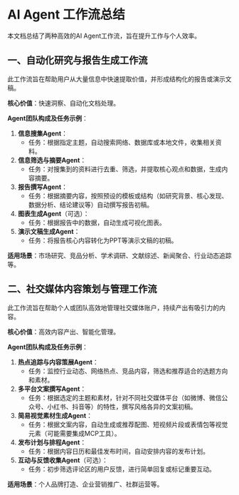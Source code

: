 # AI Agent 工作流总结

本文档总结了两种高效的AI Agent工作流，旨在提升工作与个人效率。

## 一、自动化研究与报告生成工作流

此工作流旨在帮助用户从大量信息中快速提取价值，并形成结构化的报告或演示文稿。

**核心价值**：快速洞察、自动化文档处理。

**Agent团队构成及任务示例**：

1.  **信息搜集Agent**：
    *   任务：根据指定主题，自动搜索网络、数据库或本地文件，收集相关资料。
2.  **信息筛选与摘要Agent**：
    *   任务：对搜集到的资料进行去重、筛选，并提取核心观点和数据，生成内容摘要。
3.  **报告撰写Agent**：
    *   任务：根据摘要内容，按照预设的模板或结构（如研究背景、核心发现、数据分析、结论建议等）自动撰写报告初稿。
4.  **图表生成Agent**（可选）：
    *   任务：根据报告中的数据，自动生成可视化图表。
5.  **演示文稿生成Agent**：
    *   任务：将报告核心内容转化为PPT等演示文稿的初稿。

**适用场景**：市场研究、竞品分析、学术调研、文献综述、新闻聚合、行业动态追踪等。

## 二、社交媒体内容策划与管理工作流

此工作流旨在帮助个人或团队高效地管理社交媒体账户，持续产出有吸引力的内容。

**核心价值**：高效内容产出、智能化管理。

**Agent团队构成及任务示例**：

1.  **热点追踪与内容策展Agent**：
    *   任务：监控行业动态、网络热点、竞品内容，筛选和推荐适合的选题方向和素材。
2.  **多平台文案撰写Agent**：
    *   任务：根据选定的主题和素材，针对不同社交媒体平台（如微博、微信公众号、小红书、抖音等）的特性，撰写风格各异的文案初稿。
3.  **简易视觉素材生成Agent**：
    *   任务：根据文案内容，自动生成或推荐配图、短视频片段或表情包等视觉元素（可能需要集成MCP工具）。
4.  **发布计划与排程Agent**：
    *   任务：根据内容日历和最佳发布时间，自动安排内容的发布计划。
5.  **互动与反馈收集Agent**（可选）：
    *   任务：初步筛选评论区的用户反馈，进行简单回复或标记重要互动。

**适用场景**：个人品牌打造、企业营销推广、社群运营等。
